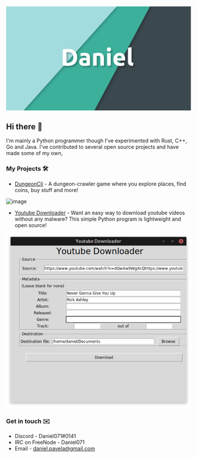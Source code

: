 ![My banner](https://raw.githubusercontent.com/daniel071/images-for-readme/master/banner%20v3.4.png)
## Hi there 👋

I'm mainly a Python programmer though I've experimented with Rust, C++, Go and Java. 
I've contributed to several open source projects and have made some of my own,

### My Projects 🛠️
- [DungeonCli](http://pavela.net:3000/Daniel/DungeonCli) - A dungeon-crawler game where you explore places, find coins, buy stuff and more! 

![image](http://pavela.net:3000/Daniel/DungeonCli/raw/branch/master/Images/Screenshots/scrollingtext.gif)
- [Youtube Downloader](https://github.com/daniel071/Youtube_Downloader) - Want an easy way to download youtube videos without any malware? This simple Python program is lightweight and open source!

![image](https://raw.githubusercontent.com/daniel071/images-for-readme/master/Screenshot%20from%202020-02-03%2019-10-01.png)

### Get in touch ✉️
- Discord - Daniel071#0141
- IRC on FreeNode - Daniel071
- Email - daniel.pavela@gmail.com
